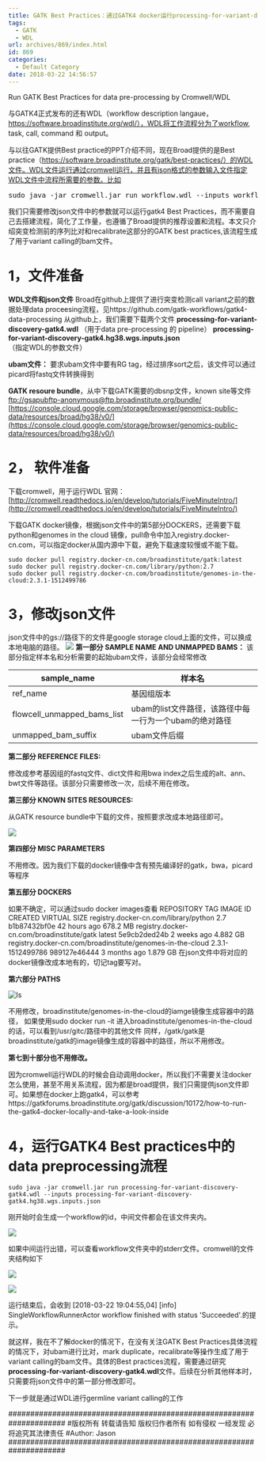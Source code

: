 ```yaml
---
title: GATK Best Practices：通过GATK4 docker运行processing-for-variant-discovery-gatk4.wdl
tags:
  - GATK
  - WDL
url: archives/869/index.html
id: 869
categories:
  - Default Category
date: 2018-03-22 14:56:57
---
```



Run GATK Best Practices for data pre-processing by Cromwell/WDL

与GATK4正式发布的还有WDL（workflow description langaue，https://software.broadinstitute.org/wdl/），WDL将工作流程分为了workflow, task, call, command 和 output。

与以往GATK提供Best practice的PPT介绍不同，现在Broad提供的是Best practice（https://software.broadinstitute.org/gatk/best-practices/）的WDL文件。WDL文件运行通过cromwell运行，并且有json格式的参数输入文件指定WDL文件中流程所需要的参数。比如

<pre>sudo java -jar cromwell.jar run workflow.wdl --inputs workflow.inputs.json</pre>

我们只需要修改json文件中的参数就可以运行gatk4 Best Practices，而不需要自己去搭建流程，简化了工作量，也遵循了Broad提供的推荐设置和流程。本文只介绍突变检测前的序列比对和recalibrate这部分的GATK best practices,该流程生成了用于variant calling的bam文件。

# 1，文件准备

**WDL文件和json文件**
Broad在github上提供了进行突变检测call variant之前的数据处理data proceesing流程，见https://github.com/gatk-workflows/gatk4-data-processing
从github上，我们需要下载两个文件
**processing-for-variant-discovery-gatk4.wdl** （用于data pre-processing 的 pipeline）
**processing-for-variant-discovery-gatk4.hg38.wgs.inputs.json**（指定WDL的参数文件）

**ubam文件：**
要求ubam文件中要有RG tag，经过排序sort之后，该文件可以通过picard将fastq文件转换得到

**GATK resoure bundle**，从中下载GATK需要的dbsnp文件，known site等文件
[ftp://gsapubftp-anonymous@ftp.broadinstitute.org/bundle/](ftp://gsapubftp-anonymous@ftp.broadinstitute.org/bundle/)
[https://console.cloud.google.com/storage/browser/genomics-public-data/resources/broad/hg38/v0/](https://console.cloud.google.com/storage/browser/genomics-public-data/resources/broad/hg38/v0/)

# 2， 软件准备

下载cromwell，用于运行WDL
官网：[http://cromwell.readthedocs.io/en/develop/tutorials/FiveMinuteIntro/](http://cromwell.readthedocs.io/en/develop/tutorials/FiveMinuteIntro/)

下载GATK docker镜像，根据json文件中的第5部分DOCKERS，还需要下载python和genomes in the cloud 镜像，pull命令中加入registry.docker-cn.com，可以指定docker从国内源中下载，避免下载速度较慢或不能下载。

```
sudo docker pull registry.docker-cn.com/broadinstitute/gatk:latest
sudo docker pull registry.docker-cn.com/library/python:2.7
sudo docker pull registry.docker-cn.com/broadinstitute/genomes-in-the-cloud:2.3.1-1512499786
```




# 3，修改json文件

json文件中的gs://路径下的文件是google storage cloud上面的文件，可以换成本地电脑的路径。
![](2018-03-22-GATK-BP-JSON1.png)
**第一部分 SAMPLE NAME AND UNMAPPED BAMS：**
该部分指定样本名和分析需要的起始ubam文件，该部分会经常修改

<!--more-->
| sample_name                 | 样本名                                                 |
|-----------------------------|--------------------------------------------------------|
| ref_name                    | 基因组版本                                             |
| flowcell_unmapped_bams_list | ubam的list文件路径，该路径中每一行为一个ubam的绝对路径 |
| unmapped_bam_suffix         | ubam文件后缀                                           |

**第二部分 REFERENCE FILES:**

修改成参考基因组的fastq文件、dict文件和用bwa index之后生成的alt、ann、bwt文件等路径。该部分只需要修改一次，后续不用在修改。

**第三部分 KNOWN SITES RESOURCES:**

从GATK resource bundle中下载的文件，按照要求改成本地路径即可。

![](/wp/f4w/2020/2018-03-22-GATK-BP-JSON2.png)

**第四部分 MISC PARAMETERS**

不用修改。因为我们下载的docker镜像中含有预先编译好的gatk，bwa，picard等程序

**第五部分 DOCKERS**

如果不确定，可以通过sudo docker images查看
REPOSITORY TAG IMAGE ID CREATED VIRTUAL SIZE
registry.docker-cn.com/library/python 2.7 b1b87432bf0e 42 hours ago 678.2 MB
registry.docker-cn.com/broadinstitute/gatk latest 5e9cb2ded24b 2 weeks ago 4.882 GB
registry.docker-cn.com/broadinstitute/genomes-in-the-cloud 2.3.1-1512499786 989127e46444 3 months ago 1.879 GB
在json文件中将对应的docker镜像改成本地有的，切记tag要写对。

**第六部分 PATHS**

![ls](/wp/f4w/2020/2018-03-22-GATK-docker-image1.png)

不用修改，broadinstitute/genomes-in-the-cloud的iamge镜像生成容器中的路径，
如果使用sudo docker run -it 进入broadinstitute/genomes-in-the-cloud的话，可以看到/usr/gitc/路径中的其他文件
同样，/gatk/gatk是broadinstitute/gatk的image镜像生成的容器中的路径，所以不用修改。

**第七到十部分也不用修改。**

因为cromwell运行WDL的时候会自动调用docker，所以我们不需要关注docker怎么使用，甚至不用关系流程，因为都是broad提供，我们只需提供json文件即可。如果想在docker上跑gatk4，可以参考https://gatkforums.broadinstitute.org/gatk/discussion/10172/how-to-run-the-gatk4-docker-locally-and-take-a-look-inside

# 4，运行GATK4 Best practices中的data preprocessing流程

```
sudo java -jar cromwell.jar run processing-for-variant-discovery-gatk4.wdl --inputs processing-for-variant-discovery-gatk4.hg38.wgs.inputs.json
```



刚开始时会生成一个workflow的id，中间文件都会在该文件夹内。

![](/wp/f4w/2020/2018-03-22-GATK-BP-WDL-Start-part.png) 

如果中间运行出错，可以查看workflow文件夹中的stderr文件。cromwell的文件夹结构如下

![](/wp/f4w/2020/2018-03-22-GATK-BP-WDL-Structure.png) 

![](/wp/f4w/2020/2018-03-22-GATK-BP-WDL-Dir-Description.webp)

运行结束后，会收到
[2018-03-22 19:04:55,04] [info] SingleWorkflowRunnerActor workflow finished with status 'Succeeded'.的提示。

就这样，我在不了解docker的情况下，在没有关注GATK Best Practices具体流程的情况下，对ubam进行比对，mark duplicate，recalibrate等操作生成了用于variant calling的bam文件。具体的Best practices流程，需要通过研究**processing-for-variant-discovery-gatk4.wdl**文件。后续在分析其他样本时，只需要将json文件中的第一部分修改即可。

下一步就是通过WDL进行germline variant calling的工作

\#####################################################################
\#版权所有 转载请告知 版权归作者所有 如有侵权 一经发现 必将追究其法律责任
\#Author: Jason
\#####################################################################
